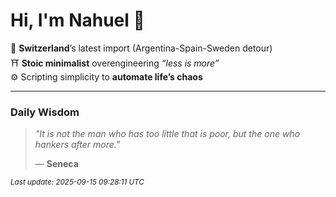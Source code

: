 # Hi, I'm Nahuel :tiger:

📍 **Switzerland**’s latest import (Argentina-Spain-Sweden detour)  
⛩️ **Stoic minimalist** overengineering *“less is more”*  
⚙️ Scripting simplicity to **automate life’s chaos**

---

### Daily Wisdom
> _"It is not the man who has too little that is poor, but the one who hankers after more."_  
>
> — **Seneca**

<sub>*Last update: 2025-09-15 09:28:11 UTC*</sub>

